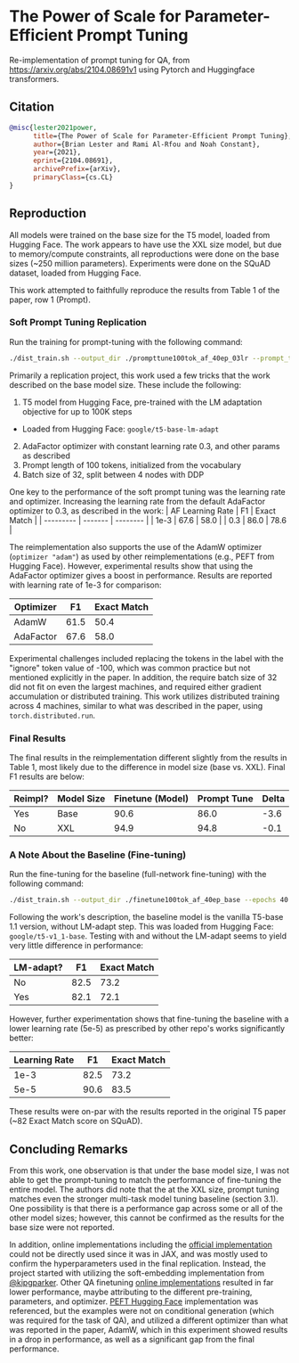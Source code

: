 # The Power of Scale for Parameter-Efficient Prompt Tuning


Re-implementation of prompt tuning for QA, from https://arxiv.org/abs/2104.08691v1 using Pytorch and Huggingface transformers.

## Citation

```bibtex
@misc{lester2021power,
      title={The Power of Scale for Parameter-Efficient Prompt Tuning}, 
      author={Brian Lester and Rami Al-Rfou and Noah Constant},
      year={2021},
      eprint={2104.08691},
      archivePrefix={arXiv},
      primaryClass={cs.CL}
}
```

## Reproduction

All models were trained on the base size for the T5 model, loaded from Hugging Face. The work appears to have use the XXL size model, but due to memory/compute constraints, all reproductions were done on the base sizes (~250 million parameters). Experiments were done on the SQuAD dataset, loaded from Hugging Face.

This work attempted to faithfully reproduce the results from Table 1 of the paper, row 1 (Prompt).

### Soft Prompt Tuning Replication
Run the training for prompt-tuning with the following command:

```bash
./dist_train.sh --output_dir ./prompttune100tok_af_40ep_03lr --prompt_tuning --epochs 40 --optimizer "adafactor" --lr 0.3 --weight_decay 1e-5
```

Primarily a replication project, this work used a few tricks that the work described on the base model size. These include the following:
 1. T5 model from Hugging Face, pre-trained with the LM adaptation objective for up to 100K steps
  * Loaded from Hugging Face: `google/t5-base-lm-adapt`
 2. AdaFactor optimizer with constant learning rate 0.3, and other params as described
 3. Prompt length of 100 tokens, initialized from the vocabulary
 4. Batch size of 32, split between 4 nodes with DDP

One key to the performance of the soft prompt tuning was the learning rate and optimizer. Increasing the learning rate from the default AdaFactor optimizer to 0.3, as described in the work:
| AF Learning Rate | F1 | Exact Match |
| --------- | ------- | -------- |
| 1e-3      |  67.6   |   58.0   |
| 0.3       |  86.0   |   78.6   |


The reimplementation also supports the use of the AdamW optimizer (`optimizer "adam"`) as used by other reimplementations (e.g., PEFT from Hugging Face). However, experimental results show that using the AdaFactor optimizer gives a boost in performance. Results are reported with learning rate of 1e-3 for comparison:

| Optimizer | F1 | Exact Match |
| --------- | ------- | -------- |
| AdamW     |  61.5   |   50.4   |
| AdaFactor |  67.6   |   58.0   |

Experimental challenges included replacing the <pad> tokens in the label with the "ignore" token value of -100, which was common practice but not mentioned explicitly in the paper. In addition, the require batch size of 32 did not fit on even the largest machines, and required either gradient accumulation or distributed training. This work utilizes distributed training across 4 machines, similar to what was described in the paper, using `torch.distributed.run`.

### Final Results

The final results in the reimplementation different slightly from the results in Table 1, most likely due to the difference in model size (base vs. XXL). Final F1 results are below:

| Reimpl? | Model Size | Finetune (Model) | Prompt Tune | Delta |
| ------- | -------- | --------- | ------- | -------- |
| Yes     | Base     |  90.6   |   86.0  | -3.6 |
| No      | XXL      |  94.9   |   94.8  | -0.1 |


### A Note About the Baseline (Fine-tuning)
Run the fine-tuning for the baseline (full-network fine-tuning) with the following command:

```bash
./dist_train.sh --output_dir ./finetune100tok_af_40ep_base --epochs 40 --optimizer "adafactor"
```

Following the work's description, the baseline model is the vanilla T5-base 1.1 version, without LM-adapt step. This was loaded from Hugging Face: `google/t5-v1_1-base`. Testing with and without the LM-adapt seems to yield very little difference in performance:

| LM-adapt? | F1 | Exact Match |
| --------- | ------- | -------- |
| No        |  82.5   |   73.2   |
| Yes       |  82.1   |   72.1   |


However, further experimentation shows that fine-tuning the baseline with a lower learning rate (5e-5) as prescribed by other repo's works significantly better:

| Learning Rate | F1 | Exact Match |
| ----------- | ----------- | ----------- |
| 1e-3      |  82.5   |   73.2   |
| 5e-5      |  90.6   |   83.5   |

These results were on-par with the results reported in the original T5 paper (~82 Exact Match score on SQuAD).

## Concluding Remarks

From this work, one observation is that under the base model size, I was not able to get the prompt-tuning to match the performance of fine-tuning the entire model. The authors did note that the at the XXL size, prompt tuning matches even the stronger multi-task model tuning baseline (section 3.1). One possibility is that there is a performance gap across some or all of the other model sizes; however, this cannot be confirmed as the results for the base size were not reported.

In addition, online implementations including the [official implementation](https://github.com/google-research/prompt-tuning) could not be directly used since it was in JAX, and was mostly used to confirm the hyperparameters used in the final replication. Instead, the project started with utilizing the soft-embedding implementation from [@kipgparker](https://github.com/kipgparker/soft-prompt-tuning). Other QA finetuning [online implementations](https://github.com/zwcolin/Domain-Robustness-Prompt-Tuning) resulted in far lower performance, maybe attributing to the different pre-training, parameters, and optimizer. [PEFT Hugging Face](https://github.com/huggingface/peft) implementation was referenced, but the examples were not on conditional generation (which was required for the task of QA), and utilized a different optimizer than what was reported in the paper, AdamW, which in this experiment showed results in a drop in performance, as well as a significant gap from the final performance. 